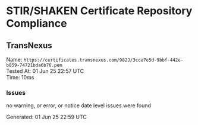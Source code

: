 # STIR/SHAKEN Certificate Repository Compliance

## TransNexus

Name: `https://certificates.transnexus.com/982J/3cce7e5d-9bbf-442e-b859-74721bda6b76.pem`\
Tested At: 01 Jun 25 22:57 UTC\
Time: 10ms

### Issues

no warning, or error, or notice date level issues were found

Generated: 01 Jun 25 22:59 UTC